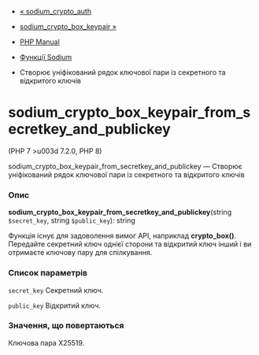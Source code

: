 - [« sodium_crypto_auth](function.sodium-crypto-auth.md)
- [sodium_crypto_box_keypair
»](function.sodium-crypto-box-keypair.md)

- [PHP Manual](index.md)
- [Функції Sodium](ref.sodium.md)
- Створює уніфікований рядок ключової пари із секретного та
відкритого ключів

# sodium_crypto_box_keypair_from_secretkey_and_publickey

(PHP 7 \>u003d 7.2.0, PHP 8)

sodium_crypto_box_keypair_from_secretkey_and_publickey — Створює
уніфікований рядок ключової пари із секретного та відкритого ключів

### Опис

**sodium_crypto_box_keypair_from_secretkey_and_publickey**(string
`$secret_key`, string `$public_key`): string

Функція існує для задоволення вимог API, наприклад
**crypto_box()**. Передайте секретний ключ однієї сторони та відкритий ключ
інший і ви отримаєте ключову пару для спілкування.

### Список параметрів

`secret_key`
Секретний ключ.

`public_key`
Відкритий ключ.

### Значення, що повертаються

Ключова пара X25519.

